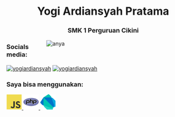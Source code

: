<h1 align="center">Yogi Ardiansyah Pratama</h1>
<h3 align="center">SMK 1 Perguruan Cikini</h3>
<img align="right" alt="anya" width="400" src="">


<h3 align="left">Socials media:</h3>
<p align="left">
<a href="https://www.instagram.com/apa_coba0987/?hl=id" target="blank"><img align="center" src="https://raw.githubusercontent.com/rahuldkjain/github-profile-readme-generator/master/src/images/icons/Social/twitter.svg" alt="yogiardiansyah" height="30" width="40" /></a>
<a href="https://www.instagram.com/apa_coba0987/?hl=id" target="blank"><img align="center" src="https://raw.githubusercontent.com/rahuldkjain/github-profile-readme-generator/master/src/images/icons/Social/instagram.svg" alt="yogiardiansyah" height="30" width="40" /></a>
</p>

<h3 align="left">Saya bisa menggunakan:</h3>
<a href="https://developer.mozilla.org/en-US/docs/Web/JavaScript" target="_blank" rel="noreferrer"> <img src="https://raw.githubusercontent.com/devicons/devicon/master/icons/javascript/javascript-original.svg" alt="javascript" width="40" height="40"/> </a>
<a href="https://developer.mozilla.org/en-US/docs/Web/php" target="_blank" rel="noreferrer"> <img src="https://raw.githubusercontent.com/devicons/devicon/master/icons/php/php-original.svg" alt="php" width="40" height="40"/> </a>
<a href="https://developer.mozilla.org/en-US/docs/Web/php" target="_blank" rel="noreferrer"> <img src="https://raw.githubusercontent.com/devicons/devicon/master/icons/dart/dart-original.svg" alt="dart" width="40" height="40"/> </a>
<p align="left">   </p>
